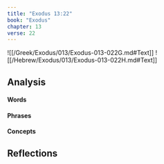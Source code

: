 ```yaml
---
title: "Exodus 13:22"
book: "Exodus"
chapter: 13
verse: 22
---
```

![[/Greek/Exodus/013/Exodus-013-022G.md#Text]]
![[/Hebrew/Exodus/013/Exodus-013-022H.md#Text]]

## Analysis

#### Words

#### Phrases

#### Concepts

## Reflections
